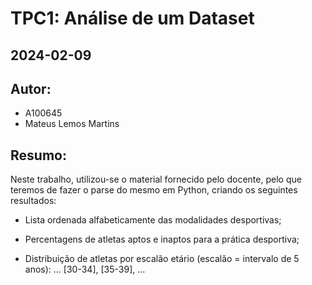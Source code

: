 # TPC1: Análise de um Dataset
## 2024-02-09

## Autor:
- A100645
- Mateus Lemos Martins

## Resumo:

Neste trabalho, utilizou-se o material fornecido pelo docente, pelo que teremos de fazer o parse do mesmo em Python, criando os seguintes resultados:

- Lista ordenada alfabeticamente das modalidades desportivas;

- Percentagens de atletas aptos e inaptos para a prática desportiva;

- Distribuição de atletas por escalão etário (escalão = intervalo de 5 anos): ... [30-34], [35-39], ...
